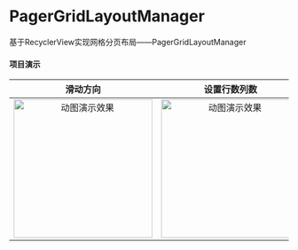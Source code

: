 # PagerGridLayoutManager
基于RecyclerView实现网格分页布局——PagerGridLayoutManager
#### 项目演示
|滑动方向|设置行数列数|
|:---:|:---:|
|<img src="https://github.com/shenbengit/PagerGridLayoutManager/blob/master/screenshots/%E6%BB%91%E5%8A%A8%E6%96%B9%E5%90%91.gif" alt="动图演示效果" width="250px">|<img src="https://github.com/shenbengit/PagerGridLayoutManager/blob/master/screenshots/%E8%AE%BE%E7%BD%AE%E8%A1%8C%E6%95%B0%E5%88%97%E6%95%B0.gif" alt="动图演示效果" width="250px">|
